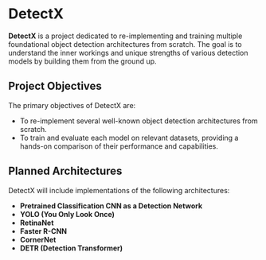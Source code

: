 # DetectX

**DetectX** is a project dedicated to re-implementing and training multiple foundational object detection architectures from scratch. The goal is to understand the inner workings and unique strengths of various detection models by building them from the ground up.

## Project Objectives

The primary objectives of DetectX are:
- To re-implement several well-known object detection architectures from scratch.
- To train and evaluate each model on relevant datasets, providing a hands-on comparison of their performance and capabilities.

## Planned Architectures

DetectX will include implementations of the following architectures:
- **Pretrained Classification CNN as a Detection Network**
- **YOLO (You Only Look Once)**
- **RetinaNet**
- **Faster R-CNN**
- **CornerNet**
- **DETR (Detection Transformer)**

